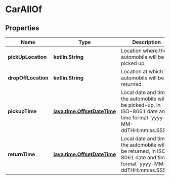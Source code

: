 
# CarAllOf

## Properties
Name | Type | Description | Notes
------------ | ------------- | ------------- | -------------
**pickUpLocation** | **kotlin.String** | Location where the automobile will be picked up. | 
**dropOffLocation** | **kotlin.String** | Location at which the automobile will be returned. | 
**pickupTime** | [**java.time.OffsetDateTime**](java.time.OffsetDateTime.md) | Local date and time the automobile will be picked-up, in ISO-8061 date and time format &#x60;yyyy-MM-ddTHH:mm:ss.SSSZ&#x60;. | 
**returnTime** | [**java.time.OffsetDateTime**](java.time.OffsetDateTime.md) | Local date and time the automobile will be returned, in ISO-8061 date and time format &#x60;yyyy-MM-ddTHH:mm:ss.SSSZ&#x60;. | 



